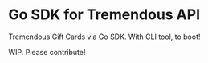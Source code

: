 # Go SDK for Tremendous API

Tremendous Gift Cards via Go SDK. With CLI tool, to boot!

WIP. Please contribute!
